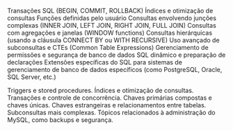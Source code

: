 Transações SQL (BEGIN, COMMIT, ROLLBACK)
Índices e otimização de consultas
Funções definidas pelo usuário
Consultas envolvendo junções complexas (INNER JOIN, LEFT JOIN, RIGHT JOIN, FULL JOIN)
Consultas com agregações e janelas (WINDOW functions)
Consultas hierárquicas (usando a cláusula CONNECT BY ou WITH RECURSIVE)
Uso avançado de subconsultas e CTEs (Common Table Expressions)
Gerenciamento de permissões e segurança de banco de dados
SQL dinâmico e preparação de declarações
Extensões específicas do SQL para sistemas de gerenciamento de banco de dados específicos (como PostgreSQL, Oracle, SQL Server, etc.)


Triggers e stored procedures.
Índices e otimização de consultas.
Transações e controle de concorrência.
Chaves primárias compostas e chaves únicas.
Chaves estrangeiras e relacionamentos entre tabelas.
Subconsultas mais complexas.
Tópicos relacionados à administração do MySQL, como backups e segurança.
